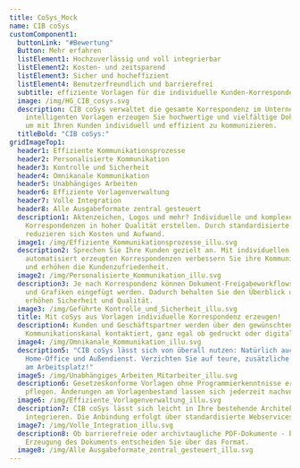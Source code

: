 ```yaml
---
title: CoSys_Mock
name: CIB coSys
customComponent1:
  buttonLink: "#Bewertung"
  Button: Mehr erfahren
  listElement1: Hochzuverlässig und voll integrierbar
  listElement2: Kosten- und zeitsparend
  listElement3: Sicher und hocheffizient
  listElement4: Benutzerfreundlich und barrierefrei
  subtitle: effiziente Vorlagen für die individuelle Kunden-Korrespondenz
  image: /img/HG_CIB_cosys.svg
  description: CIB coSys verwaltet die gesamte Korrespondenz im Unternehmen. Aus
    intelligenten Vorlagen erzeugen Sie hochwertige und vielfältige Dokumente,
    um mit Ihren Kunden individuell und effizient zu kommunizieren.
  titleBold: "CIB coSys:"
gridImageTop1:
  header1: Effiziente Kommunikationsprozesse
  header2: Personalisierte Kommunikation
  header3: Kontrolle und Sicherheit
  header4: Omnikanale Kommunikation
  header5: Unabhängiges Arbeiten
  header6: Effiziente Vorlagenverwaltung
  header7: Volle Integration
  header8: Alle Ausgabeformate zentral gesteuert
  description1: Aktenzeichen, Logos und mehr? Individuelle und komplexe
    Korrespondenzen in hoher Qualität erstellen. Durch standardisierte Prozesse
    reduzieren sich Kosten und Aufwand.
  image1: /img/Effiziente_Kommunikationsprozesse_illu.svg
  description2: Sprechen Sie Ihre Kunden gezielt an. Mit individuellen und
    automatisiert erzeugten Korrespondenzen verbessern Sie ihre Kommunikation
    und erhöhen die Kundenzufriedenheit.
  image2: /img/Personalisierte_Kommunikation_illu.svg
  description3: Je nach Korrespondenz können Dokument-Freigabeworkflows aktiviert
    und Grafiken eingefügt werden. Dadurch behalten Sie den Überblick und
    erhöhen Sicherheit und Qualität.
  image3: /img/Geführte Kontrolle_und_Sicherheit_illu.svg
  title: Mit coSys aus Vorlagen individuelle Korrespondenz erzeugen!
  description4: Kunden und Geschäftspartner werden über den gewünschten
    Kommunikationskanal kontaktiert, ganz egal ob gedruckt oder digital.
  image4: /img/Omnikanale_Kommunikation_illu.svg
  description5: "CIB coSys lässt sich von überall nutzen: Natürlich auch im
    Home-Office und Außendienst. Verzichten Sie auf teure, zusätzliche Software
    am Arbeitsplatz!"
  image5: /img/Unabhängiges_Arbeiten_Mitarbeiter_illu.svg
  description6: Gesetzeskonforme Vorlagen ohne Programmierkenntnisse erstellen und
    pflegen. Änderungen am Vorlagenbestand lassen sich jederzeit nachvollziehen.
  image6: /img/Effiziente_Vorlagenverwaltung_illu.svg
  description7: CIB coSys lässt sich leicht in Ihre bestehende Architektur
    integrieren. Die Anbindung erfolgt über standardisierte Webservices.
  image7: /img/Volle_Integration_illu.svg
  description8: Ob barrierefreie oder archivtaugliche PDF-Dokumente - bei der
    Erzeugung des Dokuments entscheiden Sie über das Format.
  image8: /img/Alle Ausgabeformate_zentral_gesteuert_illu.svg
---
```


